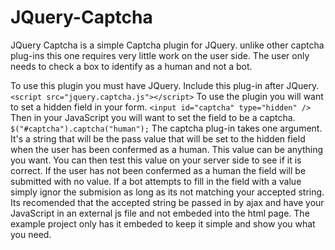 # JQuery-Captcha
JQuery Captcha is a simple Captcha plugin for JQuery. unlike other captcha plug-ins this one requires very little work on the user side. The user only needs to check a box to identify as a human and not a bot. 

To use this plugin you must have JQuery. Include this plug-in after JQuery.
`<script src="jquery.captcha.js"></script>`
To use the plugin you will want to set a hidden field in your form. 
`<input id="captcha" type="hidden" />`
Then in your JavaScript you will want to set the field to be a captcha. 
`$("#captcha").captcha("human");`
The captcha plug-in takes one argument. It's a string that will be the pass value that will be set to the hidden field when the user has been confermed as a human. This value can be anything you want. You can then test this value on your server side to see if it is correct. If the user has not been confermed as a human the field will be submitted with no value. If a bot attempts to fill in the field with a value simply ignor the submision as long as its not matching your accepted string. Its recomended that the accepted string be passed in by ajax and have your JavaScript in an external js file and not embeded into the html page. The example project only has it embeded to keep it simple and show you what you need.  
